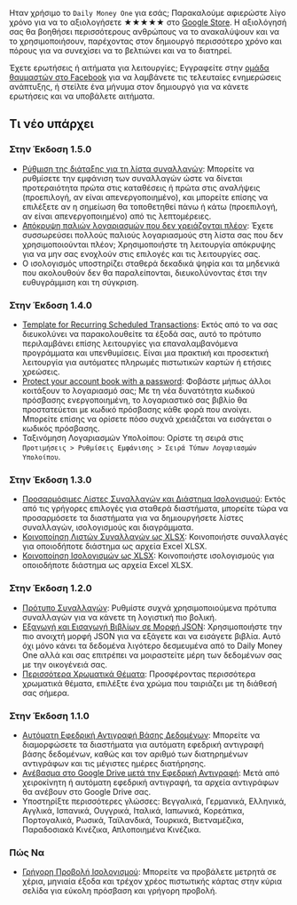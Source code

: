 Ηταν χρήσιμο το `Daily Money One` για εσάς; Παρακαλούμε αφιερώστε λίγο χρόνο για να το αξιολογήσετε ★★★★★ στο [Google Store](https://play.google.com/store/apps/details?id=com.colaorange.dailymoneyone). Η αξιολόγησή σας θα βοηθήσει περισσότερους ανθρώπους να το ανακαλύψουν και να το χρησιμοποιήσουν, παρέχοντας στον δημιουργό περισσότερο χρόνο και πόρους για να συνεχίσει να το βελτιώνει και να το διατηρεί.

Έχετε ερωτήσεις ή αιτήματα για λειτουργίες; Εγγραφείτε στην [ομάδα θαυμαστών στο Facebook](https://www.facebook.com/colaorange.daily.money) για να λαμβάνετε τις τελευταίες ενημερώσεις ανάπτυξης, ή στείλτε ένα μήνυμα στον δημιουργό για να κάνετε ερωτήσεις και να υποβάλετε αιτήματα.

## Τι νέο υπάρχει

### Στην Έκδοση 1.5.0
* [Ρύθμιση της διάταξης για τη λίστα συναλλαγών](https://youtu.be/TzQj2pY6sWs): Μπορείτε να ρυθμίσετε την εμφάνιση των συναλλαγών ώστε να δίνεται προτεραιότητα πρώτα στις καταθέσεις ή πρώτα στις αναλήψεις (προεπιλογή, αν είναι απενεργοποιημένο), και μπορείτε επίσης να επιλέξετε αν η σημείωση θα τοποθετηθεί πάνω ή κάτω (προεπιλογή, αν είναι απενεργοποιημένο) από τις λεπτομέρειες.
* [Απόκρυψη παλιών λογαριασμών που δεν χρειάζονται πλέον](https://youtu.be/nKq7Mh_2nQA): Έχετε συσσωρεύσει πολλούς παλιούς λογαριασμούς στη λίστα σας που δεν χρησιμοποιούνται πλέον; Χρησιμοποιήστε τη λειτουργία απόκρυψης για να μην σας ενοχλούν στις επιλογές και τις λειτουργίες σας.
* Ο ισολογισμός υποστηρίζει σταθερά δεκαδικά ψηφία και τα μηδενικά που ακολουθούν δεν θα παραλείπονται, διευκολύνοντας έτσι την ευθυγράμμιση και τη σύγκριση.

### Στην Έκδοση 1.4.0
* [Template for Recurring Scheduled Transactions](https://youtu.be/TzQj2pY6sWs): Εκτός από το να σας διευκολύνει να παρακολουθείτε τα έξοδά σας, αυτό το πρότυπο περιλαμβάνει επίσης λειτουργίες για επαναλαμβανόμενα προγράμματα και υπενθυμίσεις. Είναι μια πρακτική και προσεκτική λειτουργία για αυτόματες πληρωμές πιστωτικών καρτών ή ετήσιες χρεώσεις.
* [Protect your account book with a password](https://youtu.be/peoYqNG_4pk): Φοβάστε μήπως άλλοι κοιτάξουν το λογαριασμό σας; Με τη νέα δυνατότητα κωδικού πρόσβασης ενεργοποιημένη, το λογαριαστικό σας βιβλίο θα προστατεύεται με κωδικό πρόσβασης κάθε φορά που ανοίγει. Μπορείτε επίσης να ορίσετε πόσο συχνά χρειάζεται να εισάγεται ο κωδικός πρόσβασης.
* Ταξινόμηση Λογαριασμών Υπολοίπου: Ορίστε τη σειρά στις `Προτιμήσεις > Ρυθμίσεις Εμφάνισης > Σειρά Τύπων Λογαριασμών Υπολοίπου`.

### Στην Έκδοση 1.3.0
* [Προσαρμόσιμες Λίστες Συναλλαγών και Διάστημα Ισολογισμού](https://youtu.be/O7EcLN82qIU): Εκτός από τις γρήγορες επιλογές για σταθερά διαστήματα, μπορείτε τώρα να προσαρμόσετε τα διαστήματα για να δημιουργήσετε λίστες συναλλαγών, ισολογισμούς και διαγράμματα.
* [Κοινοποίηση Λιστών Συναλλαγών ως XLSX](https://youtu.be/Bf7j39fsCSc): Κοινοποιήστε συναλλαγές για οποιοδήποτε διάστημα ως αρχεία Excel XLSX.
* [Κοινοποίηση Ισολογισμών ως XLSX](https://youtu.be/kpxJxNsButA): Κοινοποιήστε ισολογισμούς για οποιοδήποτε διάστημα ως αρχεία Excel XLSX.

### Στην Έκδοση 1.2.0
* [Πρότυπο Συναλλαγών](https://youtu.be/CtfJ5BecZfY): Ρυθμίστε συχνά χρησιμοποιούμενα πρότυπα συναλλαγών για να κάνετε τη λογιστική πιο βολική.
* [Εξαγωγή και Εισαγωγή Βιβλίων σε Μορφή JSON](https://youtu.be/bHGEH7zcj78): Χρησιμοποιήστε την πιο ανοιχτή μορφή JSON για να εξάγετε και να εισάγετε βιβλία. Αυτό όχι μόνο κάνει τα δεδομένα λιγότερο δεσμευμένα από το Daily Money One αλλά και σας επιτρέπει να μοιραστείτε μέρη των δεδομένων σας με την οικογένειά σας.
* [Περισσότερα Χρωματικά Θέματα](https://youtu.be/3Yw7m2AOvfc): Προσφέροντας περισσότερα χρωματικά θέματα, επιλέξτε ένα χρώμα που ταιριάζει με τη διάθεσή σας σήμερα.

### Στην Έκδοση 1.1.0
* [Αυτόματη Εφεδρική Αντιγραφή Βάσης Δεδομένων](https://youtube.com/shorts/dWePWDncx0k): Μπορείτε να διαμορφώσετε τα διαστήματα για αυτόματη εφεδρική αντιγραφή βάσης δεδομένων, καθώς και τον αριθμό των διατηρημένων αντιγράφων και τις μέγιστες ημέρες διατήρησης.
* [Ανέβασμα στο Google Drive μετά την Εφεδρική Αντιγραφή](https://youtu.be/hOJdtKElLuw): Μετά από χειροκίνητη ή αυτόματη εφεδρική αντιγραφή, τα αρχεία αντιγράφων θα ανέβουν στο Google Drive σας.
* Υποστηρίξτε περισσότερες γλώσσες: Βεγγαλικά, Γερμανικά, Ελληνικά, Αγγλικά, Ισπανικά, Ουγγρικά, Ιταλικά, Ιαπωνικά, Κορεάτικα, Πορτογαλικά, Ρωσικά, Ταϊλανδικά, Τουρκικά, Βιετναμέζικα, Παραδοσιακά Κινέζικα, Απλοποιημένα Κινέζικα.

### Πώς Να
 * [Γρήγορη Προβολή Ισολογισμού](https://youtu.be/66tJxSrI_vQ): Μπορείτε να προβάλετε μετρητά σε χέρια, μηνιαία έξοδα και τρέχον χρέος πιστωτικής κάρτας στην κύρια σελίδα για εύκολη πρόσβαση και γρήγορη προβολή.
 